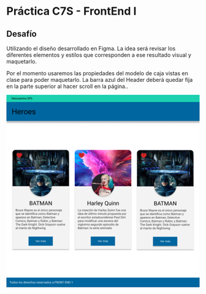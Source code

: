 # Práctica C7S - FrontEnd I

## Desafío

Utilizando el diseño desarrollado en Figma. La idea será
revisar los diferentes elementos y estilos que corresponden a ese resultado visual y maquetarlo.  

Por el momento usaremos las propiedades del modelo de caja vistas en clase para poder maquetarlo. La barra azul del Header deberá quedar fija en la parte superior al hacer scroll en la página..

![Diseño Figma](./design.jpg "Diseño figma para la práctica")